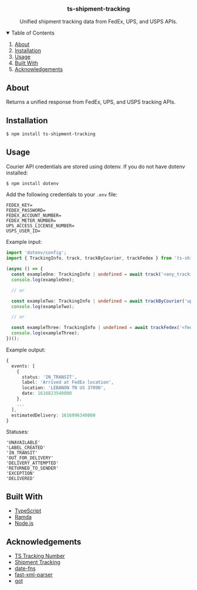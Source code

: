 <p align="center">
  <h3 align="center">ts-shipment-tracking</h3>

  <p align="center">
    Unified shipment tracking data from FedEx, UPS, and USPS APIs.
  </p>
</p>

<details open="open">
  <summary>Table of Contents</summary>
  <ol>
    <li><a href="#about">About</a></li>
    <li><a href="#installation">Installation</a></li>
    <li><a href="#usage">Usage</a></li>
    <li><a href="#built-with">Built With</a></li>
    <li><a href="#acknowledgements">Acknowledgements</a></li>
  </ol>
</details>

## About

Returns a unified response from FedEx, UPS, and USPS tracking APIs.

## Installation

```sh
$ npm install ts-shipment-tracking
```

## Usage

Courier API credentials are stored using dotenv. If you do not have dotenv installed:

```sh
$ npm install dotenv
```

Add the following credentials to your `.env` file:

```
FEDEX_KEY=
FEDEX_PASSWORD=
FEDEX_ACCOUNT_NUMBER=
FEDEX_METER_NUMBER=
UPS_ACCESS_LICENSE_NUMBER=
USPS_USER_ID=
```

Example input:

```typescript
import 'dotenv/config';
import { TrackingInfo, track, trackByCourier, trackFedex } from 'ts-shipment-tracking';

(async () => {
  const exampleOne: TrackingInfo | undefined = await track('<any_tracking_number>');
  console.log(exampleOne);

  // or

  const exampleTwo: TrackingInfo | undefined = await trackByCourier('ups', '<ups_tracking_number>');
  console.log(exampleTwo);

  // or

  const exampleThree: TrackingInfo | undefined = await trackFedex('<fedex_tracking_number>');
  console.log(exampleThree);
})();
```

Example output:

```typescript
{
  events: [
    {
      status: 'IN_TRANSIT',
      label: 'Arrived at FedEx location',
      location: 'LEBANON TN US 37090',
      date: 1616823540000
    },
    ...
  ],
  estimatedDelivery: 1616996340000
}
```

Statuses:

```
'UNAVAILABLE'
'LABEL_CREATED'
'IN_TRANSIT'
'OUT_FOR_DELIVERY'
'DELIVERY_ATTEMPTED'
'RETURNED_TO_SENDER'
'EXCEPTION'
'DELIVERED'
```

## Built With

- [TypeScript](https://www.typescriptlang.org/)
- [Ramda](https://ramdajs.com/)
- [Node.js](https://nodejs.org/)

## Acknowledgements

- [TS Tracking Number](https://github.com/rjbrooksjr/ts-tracking-number)
- [Shipment Tracking](https://github.com/hautelook/shipment-tracking)
- [date-fns](https://date-fns.org/)
- [fast-xml-parser](https://github.com/NaturalIntelligence/fast-xml-parser)
- [got](https://github.com/sindresorhus/got)
